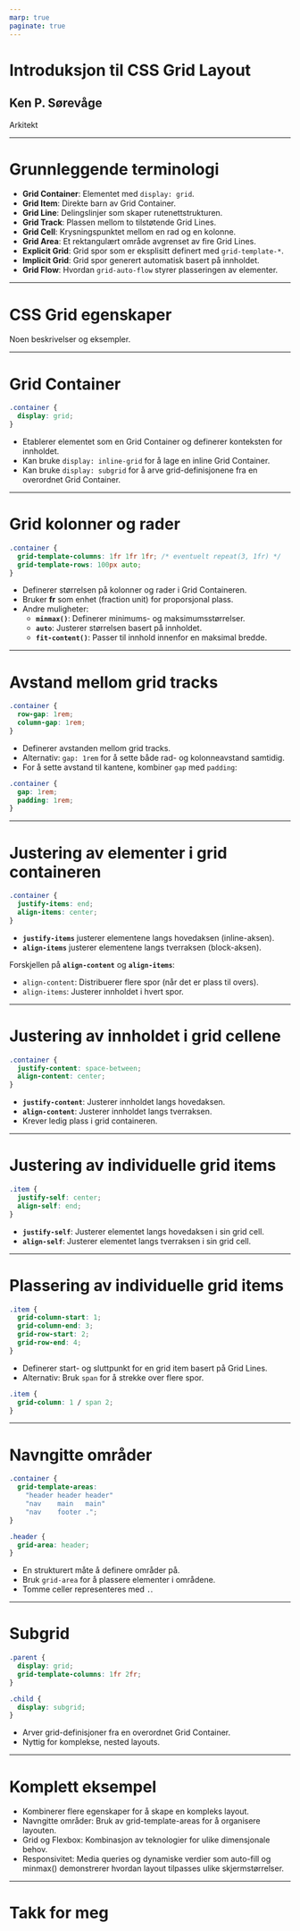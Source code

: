 ```yaml
---
marp: true
paginate: true
---
```


<!-- _class: invert -->

# Introduksjon til CSS Grid Layout

## Ken P. Sørevåge

Arkitekt

---

# Grunnleggende terminologi

- **Grid Container**: Elementet med `display: grid`.
- **Grid Item**: Direkte barn av Grid Container.
- **Grid Line**: Delingslinjer som skaper rutenettstrukturen.
- **Grid Track**: Plassen mellom to tilstøtende Grid Lines.
- **Grid Cell**: Krysningspunktet mellom en rad og en kolonne.
- **Grid Area**: Et rektangulært område avgrenset av fire Grid Lines.
- **Explicit Grid**: Grid spor som er eksplisitt definert med `grid-template-*`.
- **Implicit Grid**: Grid spor generert automatisk basert på innholdet.
- **Grid Flow**: Hvordan `grid-auto-flow` styrer plasseringen av elementer.

---

<!-- _class: invert -->

# CSS Grid egenskaper

Noen beskrivelser og eksempler.

---

# Grid Container

```css
.container {
  display: grid;
}
```

- Etablerer elementet som en Grid Container og definerer konteksten for innholdet.
- Kan bruke `display: inline-grid` for å lage en inline Grid Container.
- Kan bruke `display: subgrid` for å arve grid-definisjonene fra en overordnet Grid Container.

---

# Grid kolonner og rader

```css
.container {
  grid-template-columns: 1fr 1fr 1fr; /* eventuelt repeat(3, 1fr) */
  grid-template-rows: 100px auto;
}
```

- Definerer størrelsen på kolonner og rader i Grid Containeren.
- Bruker **fr** som enhet (fraction unit) for proporsjonal plass.
- Andre muligheter:
  - **`minmax()`**: Definerer minimums- og maksimumsstørrelser.
  - **`auto`**: Justerer størrelsen basert på innholdet.
  - **`fit-content()`**: Passer til innhold innenfor en maksimal bredde.

<!-- /examples/01.html -->

---

# Avstand mellom grid tracks

```css
.container {
  row-gap: 1rem;
  column-gap: 1rem;
}
```

- Definerer avstanden mellom grid tracks.
- Alternativ: `gap: 1rem` for å sette både rad- og kolonneavstand samtidig.
- For å sette avstand til kantene, kombiner `gap` med `padding`:

```css
.container {
  gap: 1rem;
  padding: 1rem;
}
```

<!-- /examples/02.html -->

---

# Justering av elementer i grid containeren

```css
.container {
  justify-items: end;
  align-items: center;
}
```

- **`justify-items`** justerer elementene langs hovedaksen (inline-aksen).
- **`align-items`** justerer elementene langs tverraksen (block-aksen).

Forskjellen på **`align-content`** og **`align-items`**:
- `align-content`: Distribuerer flere spor (når det er plass til overs).
- `align-items`: Justerer innholdet i hvert spor.

<!-- /examples/03.html -->

---

# Justering av innholdet i grid cellene

```css
.container {
  justify-content: space-between;
  align-content: center;
}
```

- **`justify-content`**: Justerer innholdet langs hovedaksen.
- **`align-content`**: Justerer innholdet langs tverraksen.
- Krever ledig plass i grid containeren.

<!-- /examples/04.html -->

---

# Justering av individuelle grid items

```css
.item {
  justify-self: center;
  align-self: end;
}
```

- **`justify-self`**: Justerer elementet langs hovedaksen i sin grid cell.
- **`align-self`**: Justerer elementet langs tverraksen i sin grid cell.

<!-- /examples/05.html -->

---

# Plassering av individuelle grid items

```css
.item {
  grid-column-start: 1;
  grid-column-end: 3;
  grid-row-start: 2;
  grid-row-end: 4;
}
```

- Definerer start- og sluttpunkt for en grid item basert på Grid Lines.
- Alternativ: Bruk `span` for å strekke over flere spor.

```css
.item {
  grid-column: 1 / span 2;
}
```

<!-- /examples/06.html -->

---

# Navngitte områder

```css
.container {
  grid-template-areas:
    "header header header"
    "nav    main   main"
    "nav    footer .";
}

.header {
  grid-area: header;
}
```

- En strukturert måte å definere områder på.
- Bruk `grid-area` for å plassere elementer i områdene.
- Tomme celler representeres med `.`.

<!-- /examples/07.html -->

---

# Subgrid

```css
.parent {
  display: grid;
  grid-template-columns: 1fr 2fr;
}

.child {
  display: subgrid;
}
```

- Arver grid-definisjoner fra en overordnet Grid Container.
- Nyttig for komplekse, nested layouts.

<!-- /examples/08.html -->

---

# Komplett eksempel

- Kombinerer flere egenskaper for å skape en kompleks layout.
- Navngitte områder: Bruk av grid-template-areas for å organisere layouten.
- Grid og Flexbox: Kombinasjon av teknologier for ulike dimensjonale behov.
- Responsivitet: Media queries og dynamiske verdier som auto-fill og minmax() demonstrerer hvordan layout tilpasses ulike skjermstørrelser.

<!-- /examples/09.html -->

---

<!-- _class: invert -->

# Takk for meg

